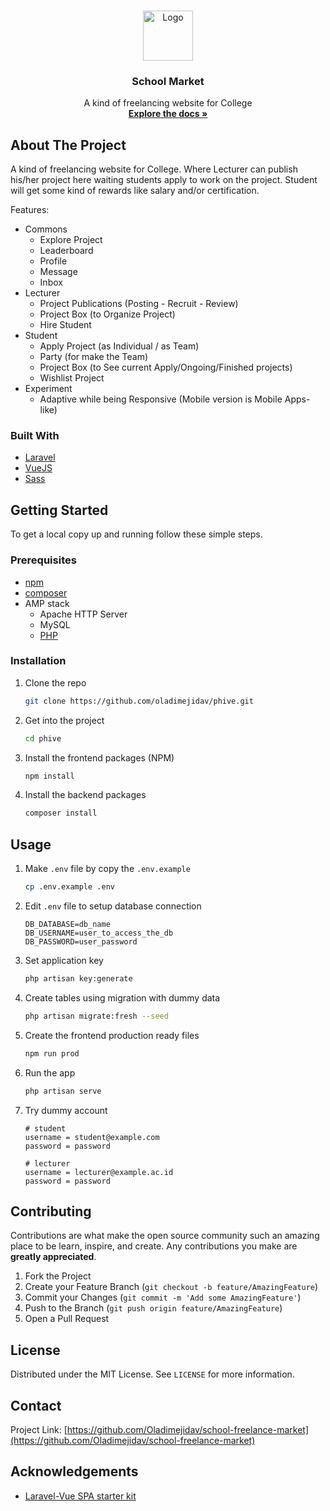 
<!-- PROJECT LOGO -->
<br />
<p align="center">
  <a href="https://github.com/Oladimejidav/school-freelance-market">
    <img src="public/icon-192x192.png" alt="Logo" width="80" height="80">
  </a>

  <h3 align="center">School Market</h3>

  <p align="center">
    A kind of freelancing website for College
    <br />
    <a href="https://github.com/Oladimejidav/school-freelance-market"><strong>Explore the docs »</strong></a>
    <br />
</p>

<!-- ABOUT THE PROJECT -->

## About The Project

A kind of freelancing website for College. Where Lecturer can publish his/her project here waiting students apply to work on the project. Student will get some kind of rewards like salary and/or certification.

Features:

-   Commons
    -   Explore Project
    -   Leaderboard
    -   Profile
    -   Message
    -   Inbox
-   Lecturer
    -   Project Publications (Posting - Recruit - Review)
    -   Project Box (to Organize Project)
    -   Hire Student
-   Student
    -   Apply Project (as Individual / as Team)
    -   Party (for make the Team)
    -   Project Box (to See current Apply/Ongoing/Finished projects)
    -   Wishlist Project
-   Experiment
    -   Adaptive while being Responsive (Mobile version is Mobile Apps-like)

### Built With

-   [Laravel](https://laravel.com/)
-   [VueJS](https://vuejs.org/)
-   [Sass](https://sass-lang.com/)

<!-- GETTING STARTED -->

## Getting Started

To get a local copy up and running follow these simple steps.

### Prerequisites

-   [npm](https://nodejs.org/)
-   [composer](https://getcomposer.org/download/)
-   AMP stack
    -   Apache HTTP Server
    -   MySQL
    -   [PHP](https://www.php.net/downloads)

### Installation

1. Clone the repo
    ```sh
    git clone https://github.com/oladimejidav/phive.git
    ```
2. Get into the project
    ```sh
    cd phive
    ```
3. Install the frontend packages (NPM)
    ```sh
    npm install
    ```
4. Install the backend packages
    ```sh
    composer install
    ```

<!-- USAGE EXAMPLES -->

## Usage

1. Make `.env` file by copy the `.env.example`
    ```sh
    cp .env.example .env
    ```
2. Edit `.env` file to setup database connection
    ```dosini
    DB_DATABASE=db_name
    DB_USERNAME=user_to_access_the_db
    DB_PASSWORD=user_password
    ```
3. Set application key
    ```sh
    php artisan key:generate
    ```
4. Create tables using migration with dummy data
    ```sh
    php artisan migrate:fresh --seed
    ```
5. Create the frontend production ready files
    ```sh
    npm run prod
    ```
6. Run the app
    ```sh
    php artisan serve
    ```
7. Try dummy account

    ```dosini
    # student
    username = student@example.com
    password = password

    # lecturer
    username = lecturer@example.ac.id
    password = password
    ```

<!-- CONTRIBUTING -->

## Contributing

Contributions are what make the open source community such an amazing place to be learn, inspire, and create. Any contributions you make are **greatly appreciated**.

1. Fork the Project
2. Create your Feature Branch (`git checkout -b feature/AmazingFeature`)
3. Commit your Changes (`git commit -m 'Add some AmazingFeature'`)
4. Push to the Branch (`git push origin feature/AmazingFeature`)
5. Open a Pull Request

<!-- LICENSE -->

## License

Distributed under the MIT License. See `LICENSE` for more information.

<!-- CONTACT -->

## Contact

Project Link: [https://github.com/Oladimejidav/school-freelance-market](https://github.com/Oladimejidav/school-freelance-market)

<!-- ACKNOWLEDGEMENTS -->

## Acknowledgements

-   [Laravel-Vue SPA starter kit](https://github.com/cretueusebiu/laravel-vue-spa)

<!-- MARKDOWN LINKS & IMAGES -->
[linkedin-url]: https://linkedin.com/in/david-ogunye
